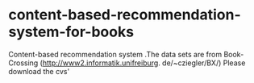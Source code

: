 # content-based-recommendation-system-for-books
Content-based recommendation system .The data sets are from Book-Crossing (http://www2.informatik.unifreiburg. de/~cziegler/BX/)
Please download the cvs' 
